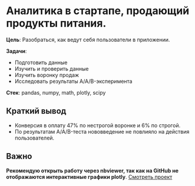 # Аналитика в стартапе, продающий продукты питания.

**Цель**: Разобраться, как ведут себя пользователи в приложении.

**Задачи**:
* Подготовить данные
* Изучить и проверить данные
* Изучить воронку продаж
* Исследовать результаты A/A/B-эксперимента

**Cтек**: pandas, numpy, math, plotly, scipy 

## Краткий вывод
* Конверсия в оплату 47% по нестрогой воронке и 6% по строгой.
* По результатам A/A/B-теста нововведение не повлияло на действия пользователей.

## Важно
**Рекомендую открыть работу через nbviewer, так как на GitHub не отображаются интерактивные графики plotly**.
[Смотреть проект](https://nbviewer.jupyter.org/github/arsBadoyan/practicumProjects/blob/main/startup_analysis/startup_analysis.ipynb)
